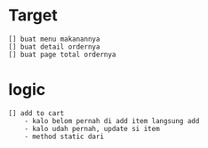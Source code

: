 # Target
    [] buat menu makanannya
    [] buat detail ordernya
    [] buat page total ordernya 

# logic
    [] add to cart
        - kalo belom pernah di add item langsung add
        - kalo udah pernah, update si item
        - method static dari 